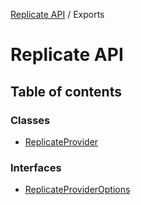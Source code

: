 [Replicate API](../) / Exports

# Replicate API

## Table of contents

### Classes

- [ReplicateProvider](classes/ReplicateProvider)

### Interfaces

- [ReplicateProviderOptions](interfaces/ReplicateProviderOptions)
